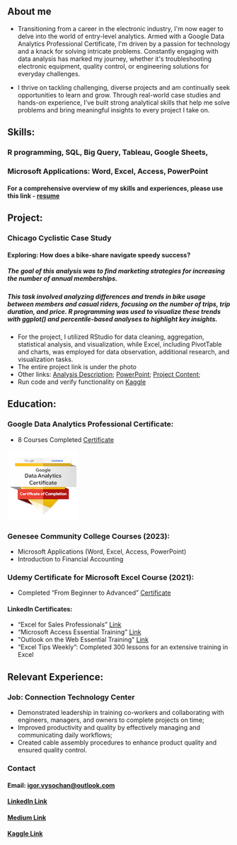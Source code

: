 ## About me

- Transitioning from a career in the electronic industry, I'm now eager to delve into the world of entry-level analytics. Armed with a Google Data Analytics Professional Certificate, I'm driven by a passion for technology and a knack for solving intricate problems. Constantly engaging with data analysis has marked my journey, whether it's troubleshooting electronic equipment, quality control, or engineering solutions for everyday challenges.

- I thrive on tackling challenging, diverse projects and am continually seek opportunities to learn and grow. Through real-world case studies and hands-on experience, I’ve built strong analytical skills that help me solve problems and bring meaningful insights to every project I take on.

## Skills:

### R programming, SQL, Big Query, Tableau, Google Sheets,
### Microsoft Applications: Word, Excel, Access, PowerPoint
#### For a comprehensive overview of my skills and experiences, please use this link - [resume](Igors_Resume.pdf)

## Project:
### Chicago Cyclistic Case Study
#### Exploring: How does a bike-share navigate speedy success?
##### The goal of this analysis was to find marketing strategies for increasing the number of annual memberships.
##### This task involved analyzing differences and trends in bike usage between members and casual riders, focusing on the number of trips, trip duration, and price. R programming was used to visualize these trends with ggplot() and percentile-based analyses to highlight key insights.
- For the project, I utilized RStudio for data cleaning, aggregation, statistical analysis, and visualization, while Excel, including PivotTable and charts, was employed for data observation, additional research, and visualization tasks.
- The entire project link is under the photo
- Other links: [Analysis Description](Analysis%20Description.pdf); [PowerPoint](PowerPoint1.pdf); [Project Content](Project%20content.pdf); 
- Run code and verify functionality on [Kaggle](https://www.kaggle.com/code/igorvysochanskyy/Chicago-on-Wheels)

## Education:

### Google Data Analytics Professional Certificate:
- 8 Courses Completed
[Certificate](https://www.coursera.org/share/2ee91bdc4a89b821fbb89e80e85a6241)

![Coursera Badge](/Images/google_badge.png)

### Genesee Community College Courses (2023):
- Microsoft Applications (Word, Excel, Access, PowerPoint)
- Introduction to Financial Accounting

### Udemy Certificate for Microsoft Excel Course (2021):  
- Completed “From Beginner to Advanced”
[Certificate](https://www.udemy.com/certificate/UC-b6f25bf5-7a81-440d-9fb2-c4453ca03353/)

#### LinkedIn Certificates: 
- “Excel for Sales Professionals” [Link](https://www.linkedin.com/learning/certificates/8d05b80f3dd289b8c062ea31f8ade957466f9c7ba8ed59176da880b364a14793?trk=share_certificate)
- “Microsoft Access Essential Training” [Link](https://www.linkedin.com/learning/certificates/2bc7dddad6ecbb81da5c467e906f51d1dd207692657a66caeef706278097b2fe?trk=share_certificate)
- "Outlook on the Web Essential Training" [Link](https://www.linkedin.com/learning/certificates/287521843e196691f6f8b8fb92bc6b21021aec619ba22cb831165737f674a33f?trk=share_certificate%20#microsoftoutlook)
- “Excel Tips Weekly”: Completed 300 lessons for an extensive training in Excel

## Relevant Experience:
### Job: Connection Technology Center
- Demonstrated leadership in training co-workers and collaborating with engineers, managers, and owners to complete projects on time;
- Improved productivity and quality by effectively managing and communicating daily workflows;
- Created cable assembly procedures to enhance product quality and ensured quality control.

### Contact
#### Email:  igor.vysochan@outlook.com
#### [LinkedIn Link](https://www.linkedin.com/in/igor-vysochanskyy-7ab4922a2/) 
#### [Medium Link](https://medium.com/@vyssoc01/cyclistic-bike-share-unlocking-insights-for-success-e136fc0543a5)
#### [Kaggle Link](https://www.kaggle.com/code/igorvysochanskyy/Chicago-on-Wheels)
